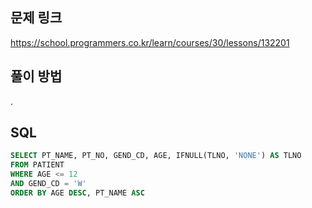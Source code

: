 ## 문제 링크
https://school.programmers.co.kr/learn/courses/30/lessons/132201

## 풀이 방법
.

## SQL
```sql
SELECT PT_NAME,	PT_NO, GEND_CD, AGE, IFNULL(TLNO, 'NONE') AS TLNO
FROM PATIENT
WHERE AGE <= 12
AND GEND_CD = 'W'
ORDER BY AGE DESC, PT_NAME ASC
```